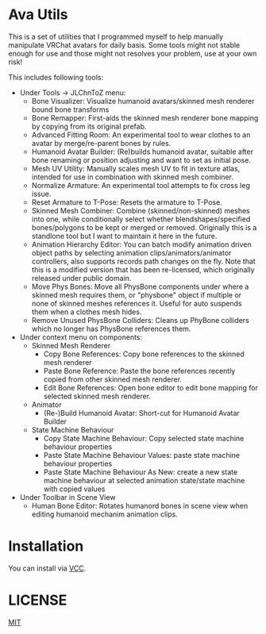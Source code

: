 # Ava Utils

This is a set of utilities that I programmed myself to help manually manipulate VRChat avatars for daily basis. Some tools might not stable enough for use and those might not resolves your problem, use at your own risk!

This includes following tools:

- Under Tools -> JLChnToZ menu:
  - Bone Visualizer: Visualize humanoid avatars/skinned mesh renderer bound bone transforms
  - Bone Remapper: First-aids the skinned mesh renderer bone mapping by copying from its original prefab.
  - Advanced Fitting Room: An experimental tool to wear clothes to an avatar by merge/re-parent bones by rules.
  - Humanoid Avatar Builder: (Re)builds humanoid avatar, suitable after bone renaming or position adjusting and want to set as initial pose.
  - Mesh UV Utility: Manually scales mesh UV to fit in texture atlas, intended for use in combination with skinned mesh combiner.
  - Normalize Armature: An experimental tool attempts to fix cross leg issue.
  - Reset Armature to T-Pose: Resets the armature to T-Pose.
  - Skinned Mesh Combiner: Combine (skinned/non-skinned) meshes into one, while conditionally select whether blendshapes/specified bones/polygons to be kept or merged or removed. Originally this is a standlone tool but I want to maintain it here in the future.
  - Animation Hierarchy Editor: You can batch modify animation driven object paths by selecting animation clips/animators/animator controllers, also supports records path changes on the fly. Note that this is a modified version that has been re-licensed, which originally released under public domain.
  - Move Phys Bones: Move all PhysBone components under where a skinned mesh requires them, or "physbone" object if multiple or none of skinned meshes references it. Useful for auto suspends them when a clothes mesh hides.
  - Remove Unused PhysBone Colliders: Cleans up PhyBone colliders which no longer has PhysBone references them.
- Under context menu on components:
  - Skinned Mesh Renderer
    - Copy Bone References: Copy bone references to the skinned mesh renderer
    - Paste Bone Reference: Paste the bone references recently copied from other skinned mesh renderer.
    - Edit Bone References: Open bone editor to edit bone mapping for selected skinned mesh renderer.
  - Animator
    - (Re-)Build Humanoid Avatar: Short-cut for Humanoid Avatar Builder
  - State Machine Behaviour
    - Copy State Machine Behaviour: Copy selected state machine behaviour properties
    - Paste State Machine Behaviour Values: paste state machine behaviour properties
    - Paste State Machine Behaviour As New: create a new state machine behaviour at selected animation state/state machine with copied values
- Under Toolbar in Scene View
  - Human Bone Editor: Rotates humanord bones in scene view when editing humanoid mechanim animation clips.

# Installation

You can install via [VCC](https://xtlcdn.github.io/vpm/).

# LICENSE

[MIT](LICENSE)